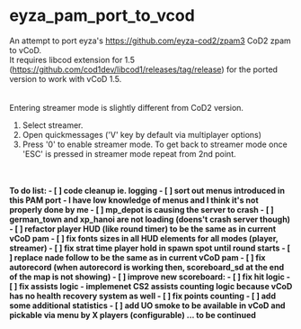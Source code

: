 # eyza_pam_port_to_vcod
An attempt to port eyza's https://github.com/eyza-cod2/zpam3 CoD2 zpam to vCoD.<br>
It requires libcod extension for 1.5 (https://github.com/cod1dev/libcod1/releases/tag/release) for the ported version to work with vCoD 1.5.<br>
<br>
<br>
Entering streamer mode is slightly different from CoD2 version.
1. Select streamer.
2. Open quickmessages ('V' key by default via multiplayer options)
3. Press '0' to enable streamer mode.
To get back to streamer mode once 'ESC' is pressed in streamer mode repeat from 2nd point.
<b>
<br>
<br>
To do list:
- [ ] code cleanup ie. logging
- [ ] sort out menus introduced in this PAM port - I have low knowledge of menus and I think it's not properly done by me
- [ ] mp_depot is causing the server to crash
- [ ] german_town and xp_hanoi are not loading (doens't crash server though)
- [ ] refactor player HUD (like round timer) to be the same as in current vCoD pam
- [ ] fix fonts sizes in all HUD elements for all modes (player, streamer)
- [ ] fix strat time player hold in spawn spot until round starts
- [ ] replace nade follow to be the same as in current vCoD pam
- [ ] fix autorecord (when autorecord is working then, scoreboard_sd at the end of the map is not showing)
- [ ] improve new scoreboard:
	- [ ] fix hit logic
	- [ ] fix assists logic - implemenet CS2 assists counting logic because vCoD has no health recovery system as well
	- [ ] fix points counting
	- [ ] add some additional statistics
- [ ] add UO smoke to be available in vCoD and pickable via menu by X players (configurable)
... to be continued
